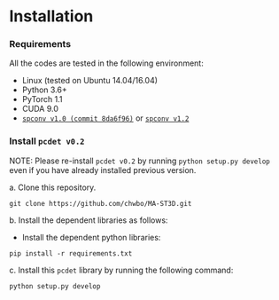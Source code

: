 # Installation

### Requirements
All the codes are tested in the following environment:
* Linux (tested on Ubuntu 14.04/16.04)
* Python 3.6+
* PyTorch 1.1
* CUDA 9.0
* [`spconv v1.0 (commit 8da6f96)`](https://github.com/traveller59/spconv/tree/8da6f967fb9a054d8870c3515b1b44eca2103634) or [`spconv v1.2`](https://github.com/traveller59/spconv)


### Install `pcdet v0.2`
NOTE: Please re-install `pcdet v0.2` by running `python setup.py develop` even if you have already installed previous version.

a. Clone this repository.
```shell
git clone https://github.com/chwbo/MA-ST3D.git
```

b. Install the dependent libraries as follows:

* Install the dependent python libraries: 
```
pip install -r requirements.txt 
```

c. Install this `pcdet` library by running the following command:
```shell
python setup.py develop
```
